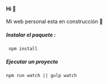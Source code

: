 #### Hi 👋 

Mi web personal esta en construcción 🚀



##### Instalar el paquete :
```
 npm install
```

##### Ejecutar un proyecto
``` 
npm run watch || gulp watch
```
